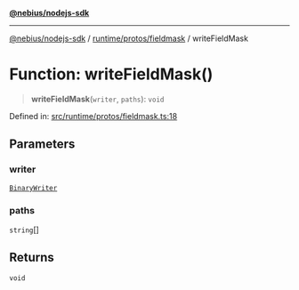 [**@nebius/nodejs-sdk**](../../../../README.md)

---

[@nebius/nodejs-sdk](../../../../README.md) / [runtime/protos/fieldmask](../README.md) / writeFieldMask

# Function: writeFieldMask()

> **writeFieldMask**(`writer`, `paths`): `void`

Defined in: [src/runtime/protos/fieldmask.ts:18](https://github.com/nebius/nodejs-sdk/blob/2ec552fb564ad8fdbf78c4eb6e73ce9101501e8a/src/runtime/protos/fieldmask.ts#L18)

## Parameters

### writer

[`BinaryWriter`](../../core/classes/BinaryWriter.md)

### paths

`string`[]

## Returns

`void`
